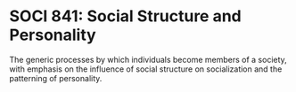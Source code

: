 # SOCI 841: Social Structure and Personality

The generic processes by which individuals become members of a society, with emphasis on the influence of social structure on socialization and the patterning of personality.